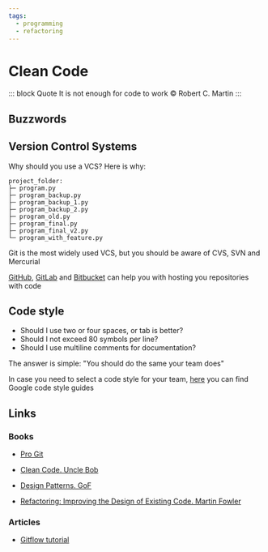 ```yaml
---
tags:
  - programming
  - refactoring
---
```


# Clean Code
::: block Quote
It is not enough for code to work © Robert C. Martin
:::

## Buzzwords

<Buzzword text="Git"/>
<Buzzword text="Gitflow workflow"/>
<Buzzword text="OOP"/>
<Buzzword text="SOLID"/>
<Buzzword text="Documentation"/>
<Buzzword text="Knowledge Base"/>
<Buzzword text="Code refactoring"/>
<Buzzword text="Technical Debt"/>

## Version Control Systems

Why should you use a VCS? Here is why:

```
project_folder:
├─ program.py
├─ program_backup.py
├─ program_backup_1.py
├─ program_backup_2.py
├─ program_old.py
├─ program_final.py
├─ program_final_v2.py
└─ program_with_feature.py
```

Git is the most widely used VCS, but you should be aware of CVS, SVN and Mercurial

[GitHub](https://github.com/), [GitLab](https://gitlab.com/) and [Bitbucket](https://bitbucket.org/) can help you with hosting you repositories with code

## Code style

- Should I use two or four spaces, or tab is better?
- Should I not exceed 80 symbols per line?
- Should I use multiline comments for documentation?

The answer is simple: "You should do the same your team does"

In case you need to select a code style for your team, [here](https://google.github.io/styleguide/) you can find Google code style guides

## Links

### Books

- [Pro Git](https://git-scm.com/book/en/v2)

- [Clean Code. Uncle Bob](https://www.goodreads.com/book/show/3735293-clean-code)

- [Design Patterns. GoF](https://www.goodreads.com/book/show/85009.Design_Patterns)

- [Refactoring: Improving the Design of Existing Code. Martin Fowler](https://www.goodreads.com/book/show/44936.Refactoring)

### Articles

- [Gitflow tutorial](https://www.atlassian.com/git/tutorials/comparing-workflows/gitflow-workflow)
